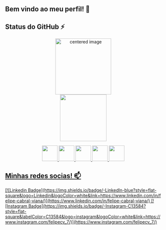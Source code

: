 ## Bem vindo ao meu perfil! 👋

## Status do GitHub ⚡

<div>
  <a href="https://github.com/felipecv7">
  <center>
    <img height="180em" src="https://github-readme-stats.vercel.app/api?username=felipecv7&show_icons=true&theme=dark&include_all_commits=true&count_private=true" alt="centered image">
  </center>
  <center>  
    <img height="150em" src="https://github-readme-stats.vercel.app/api/top-langs/?username=felipecv7&layout=compact&langs_count=7&theme=dark"/> 
  </center>
</div>
    
<div>
  <p align="center">
    <img src="https://user-images.githubusercontent.com/25181517/192158954-f88b5814-d510-4564-b285-dff7d6400dad.png" width='50px'/>
    <img src="https://user-images.githubusercontent.com/25181517/183898674-75a4a1b1-f960-4ea9-abcb-637170a00a75.png" width='50px'/>
    <img src="https://user-images.githubusercontent.com/25181517/117447155-6a868a00-af3d-11eb-9cfe-245df15c9f3f.png" width='50px'/>
    <img src="https://user-images.githubusercontent.com/25181517/183897015-94a058a6-b86e-4e42-a37f-bf92061753e5.png" width='50px'/>
    <img src="https://user-images.githubusercontent.com/25181517/192108372-f71d70ac-7ae6-4c0d-8395-51d8870c2ef0.png" width='50px'/>
  </p>
</div>

## Minhas redes socias! 📫
<div>
  [![Linkedin Badge](https://img.shields.io/badge/-LinkedIn-blue?style=flat-square&logo=Linkedin&logoColor=white&link=https://www.linkedin.com/in/felipe-cabral-viana/)](https://www.linkedin.com/in/felipe-cabral-viana/)
  [![Instagram Badge](https://img.shields.io/badge/-Instagram-C13584?style=flat-square&labelColor=C13584&logo=instagram&logoColor=white&link=https://www.instagram.com/felipecv_7/)](https://www.instagram.com/felipecv_7/)
</div>

